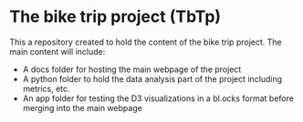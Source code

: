 # The bike trip project (TbTp)
This a repository created to hold the content of the bike trip project. The main content will include:    
* A docs folder for hosting the main webpage of the project
* A python folder to hold the data analysis part of the project including metrics, etc.
* An app folder for testing the D3 visualizations in a bl.ocks format before merging into the main webpage
